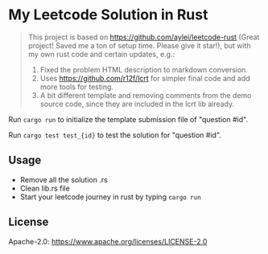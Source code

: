 # My Leetcode Solution in Rust

> This project is based on <https://github.com/aylei/leetcode-rust> (Great project! Saved me a ton of setup time. Please give it star!), but with my own rust code and certain updates, e.g.:
> 
> 1. Fixed the problem HTML description to markdown conversion.
> 2. Uses <https://github.com/r12f/lcrt> for simpler final code and add more tools for testing.
> 3. A bit different template and removing comments from the demo source code, since they are included in the lcrt lib already.

Run `cargo run` to initialize the template submission file of "question #id".

Run `cargo test test_{id}` to test the solution for "question #id".

## Usage

* Remove all the solution .rs
* Clean lib.rs file
* Start your leetcode journey in rust by typing `cargo run`

## License

Apache-2.0: <https://www.apache.org/licenses/LICENSE-2.0>